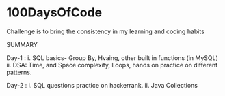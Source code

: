 # 100DaysOfCode
Challenge is to bring the consistency in my learning and coding habits


SUMMARY 

Day-1 :
  i. SQL basics- Group By, Hvaing, other built in functions (in MySQL)
 ii. DSA: Time, and Space complexity, Loops, hands on practice on different patterns.


 Day-2 :
   i. SQL questions practice on hackerrank.
  ii. Java Collections
 
